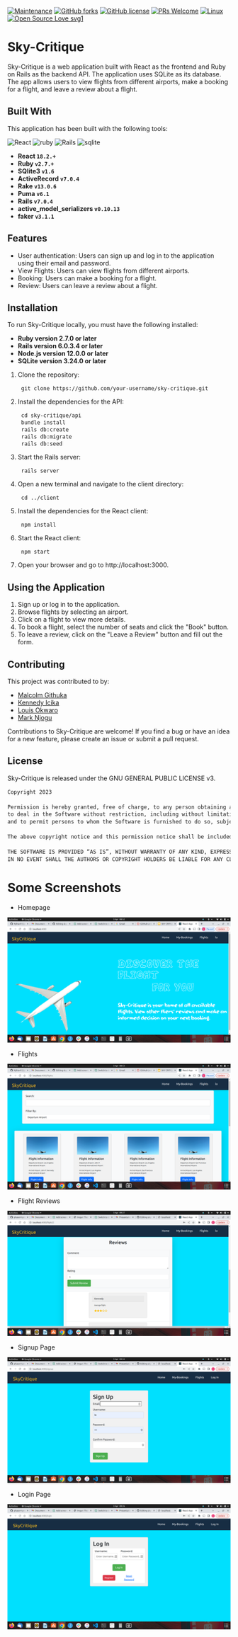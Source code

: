 [![Maintenance](https://img.shields.io/badge/Maintained%3F-yes-green.svg)](https://github.com/Malcolm-G/sky-critique/graphs/commit-activity)
[![GitHub forks](https://img.shields.io/github/forks/Malcolm-G/sky-critique.svg?style=social&label=Fork&maxAge=2592000)](https://github.com/Malcolm-G/sky-critique/network)
[![GitHub license](https://img.shields.io/badge/GNU%20GENERAL%20PUBLIC-icense-green)](https://github.com/Malcolm-G/sky-critique/blob/main/Licence)
[![PRs Welcome](https://img.shields.io/badge/PRs-welcome-brightgreen.svg?style=flat-square)](http://makeapullrequest.com)
[![Linux](https://svgshare.com/i/Zhy.svg)](https://svgshare.com/i/Zhy.svg)
[![Open Source Love svg1](https://badges.frapsoft.com/os/v1/open-source.svg?v=103)](https://github.com/ellerbrock/open-source-badges/)

# Sky-Critique
Sky-Critique is a web application built with React as the frontend and Ruby on Rails as the backend API. The application uses SQLite as its database. The app allows users to view flights from different airports, make a booking for a flight, and leave a review about a flight.

## Built With
This application has been built with the following tools:

![React](https://img.shields.io/badge/react-%2320232a.svg?style=for-the-badge&logo=react&logoColor=%2361DAFB)
![ruby](https://img.shields.io/badge/Ruby-CC342D?style=for-the-badge&logo=ruby&logoColor=white)
![Rails](https://img.shields.io/badge/rails-%23CC0000.svg?style=for-the-badge&logo=ruby-on-rails&logoColor=white)
![sqlite](https://img.shields.io/badge/SQLite-07405E?style=for-the-badge&logo=sqlite&logoColor=white)

- **React `18.2.+`**
- **Ruby `v2.7.+`**
- **SQlite3 `v1.6`**
- **ActiveRecord `v7.0.4`**
- **Rake `v13.0.6`**
- **Puma `v6.1`**
- **Rails `v7.0.4`**
- **active_model_serializers `v0.10.13`**
- **faker `v3.1.1`**

## Features
- User authentication: Users can sign up and log in to the application using their email and password.
- View Flights: Users can view flights from different airports.
- Booking: Users can make a booking for a flight.
- Review: Users can leave a review about a flight.
<!-- Admin panel: Admins can manage users, flights, and reviews. -->

## Installation
To run Sky-Critique locally, you must have the following installed:

- **Ruby version 2.7.0 or later**
- **Rails version 6.0.3.4 or later**
- **Node.js version 12.0.0 or later**
- **SQLite version 3.24.0 or later**

1. Clone the repository:
   
        git clone https://github.com/your-username/sky-critique.git

2. Install the dependencies for the API:

        cd sky-critique/api
        bundle install
        rails db:create
        rails db:migrate
        rails db:seed

3. Start the Rails server:

        rails server

4. Open a new terminal and navigate to the client directory:

        cd ../client

5. Install the dependencies for the React client:

        npm install

6. Start the React client:

        npm start

7. Open your browser and go to http://localhost:3000.

## Using the Application

1. Sign up or log in to the application.
2. Browse flights by selecting an airport.
3. Click on a flight to view more details.
4. To book a flight, select the number of seats and click the "Book" button.
5. To leave a review, click on the "Leave a Review" button and fill out the form.

## Contributing
This project was contributed to by:

- [Malcolm Githuka](https://github.com/Malcolm-G)
- [Kennedy Icika](https://github.com/Icika-max)
- [Louis Okwaro](https://github.com/LouisOkwaro)
- [Mark Njogu](https://github.com/treva556)

Contributions to Sky-Critique are welcome! If you find a bug or have an idea for a new feature, please create an issue or submit a pull request.

## License
Sky-Critique is released under the GNU GENERAL PUBLIC LICENSE v3.

```markdown
Copyright 2023

Permission is hereby granted, free of charge, to any person obtaining a copy of this software and associated documentation files (the “Software”), 
to deal in the Software without restriction, including without limitation the rights to use, copy, modify, merge, publish, distribute, sublicense, and/or sell copies of the Software, 
and to permit persons to whom the Software is furnished to do so, subject to the following conditions:

The above copyright notice and this permission notice shall be included in all copies or substantial portions of the Software.

THE SOFTWARE IS PROVIDED “AS IS”, WITHOUT WARRANTY OF ANY KIND, EXPRESS OR IMPLIED, INCLUDING BUT NOT LIMITED TO THE WARRANTIES OF MERCHANTABILITY, FITNESS FOR A PARTICULAR PURPOSE AND NONINFRINGEMENT. 
IN NO EVENT SHALL THE AUTHORS OR COPYRIGHT HOLDERS BE LIABLE FOR ANY CLAIM, DAMAGES OR OTHER LIABILITY, WHETHER IN AN ACTION OF CONTRACT, TORT OR OTHERWISE, ARISING FROM, OUT OF OR IN CONNECTION WITH THE SOFTWARE OR THE USE OR OTHER DEALINGS IN THE SOFTWARE.
```
# Some Screenshots
* Homepage

![Homepage Image](client/src/assets/Homepage.png)
<br />

* Flights

![Flights Image](client/src/assets/Flights.png)
<br />

* Flight Reviews

![Review Image](client/src/assets/Review.png)
<br />

* Signup Page

![Signup Page Image](client/src/assets/Signup.png)
<br/>

* Login Page

![Login Page Image](client/src/assets/Login.png)
<br/>